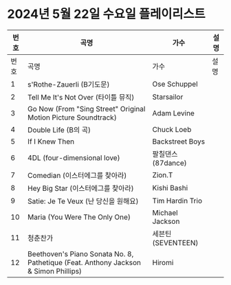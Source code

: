 # 2024년 5월 22일 수요일 플레이리스트

| 번호 | 곡명 | 가수 | 설명 |
|------|------|------|------|
| 번호 | 곡명 | 가수 | 설명 |
| 1 | s'Rothe-Zauerli (B기도문) | Ose Schuppel |  |
| 2 | Tell Me It's Not Over (타이틀 뮤직) | Starsailor |  |
| 3 | Go Now (From "Sing Street" Original Motion Picture Soundtrack) | Adam Levine |  |
| 4 | Double Life (B의 곡) | Chuck Loeb |  |
| 5 | If I Knew Then | Backstreet Boys |  |
| 6 | 4DL (four-dimensional love) | 팔칠댄스 (87dance) |  |
| 7 | Comedian (이스터에그를 찾아라) | Zion.T |  |
| 8 | Hey Big Star (이스터에그를 찾아라) | Kishi Bashi |  |
| 9 | Satie: Je Te Veux (난 당신을 원해요) | Tim Hardin Trio |  |
| 10 | Maria (You Were The Only One) | Michael Jackson |  |
| 11 | 청춘찬가 | 세븐틴 (SEVENTEEN) |  |
| 12 | Beethoven's Piano Sonata No. 8, Pathetique (Feat. Anthony Jackson & Simon Phillips) | Hiromi |  |
